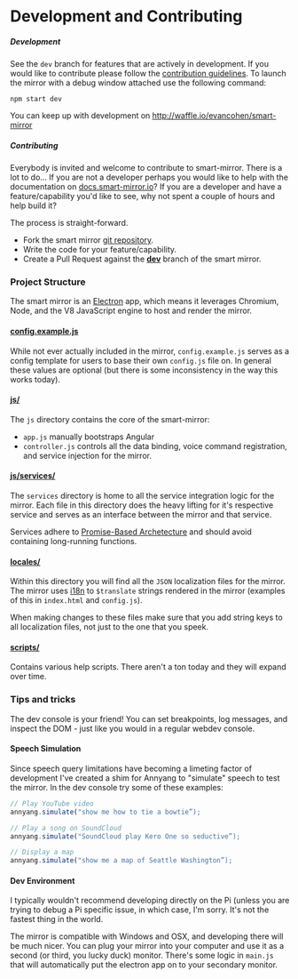 # Development and Contributing

##### Development
 See the `dev` branch for features that are actively in development.
If you would like to contribute please follow the [contribution guidelines](https://github.com/evancohen/smart-mirror/blob/master/CONTRIBUTING.md).
To launch the mirror with a debug window attached use the following command:
```
npm start dev
```

You can keep up with development on http://waffle.io/evancohen/smart-mirror

##### Contributing
 Everybody is invited and welcome to contribute to smart-mirror. There is a lot to do... If you are not a developer perhaps you would like to help with the documentation on [docs.smart-mirror.io](http://docs.smart-mirror.io/)? If you are a developer and have a feature/capability you'd like to see, why not spent a couple of hours and help build it? 

The process is straight-forward.

 - Fork the smart mirror [git repository](https://github.com/evancohen/smart-mirror).
 - Write the code for your feature/capability.
 - Create a Pull Request against the [**dev**](https://github.com/evancohen/smart-mirror/tree/dev) branch of the smart mirror.

### Project Structure
 The smart mirror is an [Electron](electron.atom.io) app, which means it leverages Chromium, Node, and the V8 JavaScript engine to host and render the mirror.
 
#### [config.example.js](https://github.com/evancohen/smart-mirror/blob/master/config.example.js)
  While not ever actually included in the mirror, `config.example.js` serves as a config template for users to base their own `config.js` file on. In general these values are optional (but there is some inconsistency in the way this works today).

#### [js/](https://github.com/evancohen/smart-mirror/tree/master/js)
 The `js` directory contains the core of the smart-mirror: 
 - `app.js` manually bootstraps Angular 
 - `controller.js` controls all the data binding, voice command registration, and service injection for the mirror.

#### [js/services/](https://github.com/evancohen/smart-mirror/tree/master/js/services)
 The `services` directory is home to all the service integration logic for the mirror. Each file in this directory does the heavy lifting for it's respective service and serves as an interface between the mirror and that service.
 
 Services adhere to [Promise-Based Archetecture](http://blog.rangle.io/the-art-of-promise-based-architecture/) and should avoid containing long-running functions. 

#### [locales/](https://github.com/evancohen/smart-mirror/tree/master/locales)
 Within this directory you will find all the `JSON` localization files for the mirror. The mirror uses [i18n](https://angular-translate.github.io/) to `$translate` strings rendered in the mirror (examples of this in `index.html` and `config.js`).
 
 When making changes to these files make sure that you add string keys to all localization files, not just to the one that you speek.
 
 #### [scripts/](https://github.com/evancohen/smart-mirror/tree/master/scripts)
  Contains various help scripts. There aren't a ton today and they will expand over time.
  
  ### Tips and tricks
   The dev console is your friend! You can set breakpoints, log messages, and inspect the DOM - just like you would in a regular webdev console.

#### Speech Simulation
   Since speech query limitations have becoming a limeting factor of development I've created a shim for Annyang to "simulate" speech to test the mirror. In the dev console try some of these examples:
``` javascript
// Play YouTube video
annyang.simulate("show me how to tie a bowtie”);

// Play a song on SoundCloud
annyang.simulate("SoundCloud play Kero One so seductive”);

// Display a map
annyang.simulate("show me a map of Seattle Washington”);
```

#### Dev Environment
 I typically wouldn't recommend developing directly on the Pi (unless you are trying to debug a Pi specific issue, in which case, I'm sorry. It's not the fastest thing in the world. 
 
 The mirror is compatible with Windows and OSX, and developing there will be much nicer. You can plug your mirror into your computer and use it as a second (or third, you lucky duck) monitor. There's some logic in `main.js` that will automatically put the electron app on to your secondary monitor.